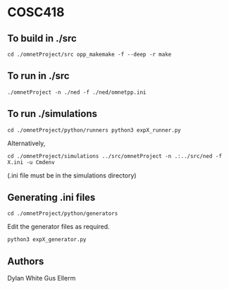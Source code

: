 # COSC418

## To build in ./src
`cd ./omnetProject/src
opp_makemake -f --deep -r
make`

## To run in ./src
`./omnetProject -n ./ned -f ./ned/omnetpp.ini`

## To run ./simulations
`cd ./omnetProject/python/runners
python3 expX_runner.py`

Alternatively,

`cd ./omnetProject/simulations
../src/omnetProject -n .:../src/ned -f X.ini -u Cmdenv`

(.ini file must be in the simulations directory)

## Generating .ini files
`cd ./omnetProject/python/generators`

Edit the generator files as required.

`python3 expX_generator.py`

## Authors
Dylan White
Gus Ellerm

